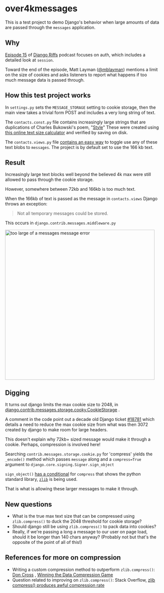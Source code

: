 # over4kmessages

This is a test project to demo Django's behavior when large amounts of data are passed through the `messages`
application.

## Why

[Episode 15](https://djangoriffs.com/episodes/user-session-data) of [Django Riffs](https://djangoriffs.com/) podcast
focuses on auth, which includes a detailed look at `session`.

Toward the end of the episode, Matt Layman ([@mblayman](https://twitter.com/mblayman)) mentions a limit on the size of
cookies and asks listeners to report what happens if too much message data is passed through.

## How this test project works

In `settings.py` sets the `MESSAGE_STORAGE` setting to cookie storage, then the main view takes a trivial form POST and
includes a very long string of text.

The `contacts.const.py` file contains increasingly large strings that are duplications of Charles Bukowski's poem,
"[Style](https://www.goodreads.com/quotes/150224-style-is-the-answer-to-everything-a-fresh-way-to)" These were created
using [this online text size calculator](http://bytesizematters.com/) and verified by saving on disk.

The `contacts.views.py`
file [contains an easy way](https://github.com/banagale/over4kmessages/blob/main/contacts/views.py#L17) to toggle use
any of these text blobs to `messages`. The project is by default set to use the 166 kb text.

## Result

Increasingly large text blocks well beyond the believed 4k max were still allowed to pass through the cookie storage.

However, somewhere between 72kb and 166kb is too much text.

When the 166kb of text is passed as the message in `contacts.views` Django throws an exception:

> Not all temporary messages could be stored.

This occurs in `django.contrib.messages.middleware.py`

<img width="488" alt="too large of a messages message error" src="https://user-images.githubusercontent.com/1409710/133337136-28445bb6-f6c5-44a4-b0cf-c1f317933f66.png">

## Digging

It turns out django limits the max cookie size to 2048,
in [django.contrib.messages.storage.cooky.CookieStorage](https://github.com/django/django/blob/main/django/contrib/messages/storage/cookie.py#L70)
.

A comment in the code point out a decade old Django ticket [#18781](https://code.djangoproject.com/ticket/18781) which
details a need to reduce the max cookie size from what was then 3072 created by django to make room for large headers.

This doesn't explain why 72kb+ sized message would make it through a cookie. Perhaps, compression is involved here!

Searching `contrib.messages.storage.cookie.py` for 'compress' yields the `_encode()` method which passes `message`
along and a `compress=True` argument to `django.core.signing.Signer.sign_object`

`sign_object()` [has a conditional](https://github.com/django/django/blob/ec212c66167759a2a40b13d5efc47d883816d4da/django/core/signing.py#L189)
for `compress` that shows the python standard
library, [`zlib`](https://docs.python.org/3/library/zlib.html#zlib.compress) is being used.

That is what is allowing these larger messages to make it through.

## New questions

- What is the true max text size that can be compressed using `zlib.compress()` to duck the 2048 threshold for cookie
  storage?
- Should django still be using `zlib.compress()` to pack data into cookies?
- Really, if we're passing a long a message to our user on page load, should it be longer than 140 chars anyway?
  (Probably not but that's the opposite of the point of all of this!)

## References for more on compression

- Writing a custom compression method to outperform `zlib.compress()`:
  [Don Cross](https://github.com/cosinekitty)
  , [Winning the Data Compression Game](https://towardsdatascience.com/winning-the-data-compression-game-af145363ae49)
- Question related to improving on `zlib.compress()`:
  Stack
  Overflow, [zlib compress() produces awful compression rate](https://stackoverflow.com/questions/27107492/zlib-compress-produces-awful-compression-rate)
